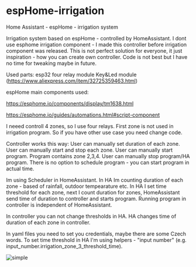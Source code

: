 # espHome-irrigation
Home Assistant - espHome - irrigation system

Irrigation system based on espHome - controlled by HomeAssistant.
I dont use esphome irrigation component - I made this controller before irrigation component was released.
This is not perfect solution for everyone, it just inspiration - how you can create own controller.
Code is not best but I have no time for tweaking maybe in future.

Used parts:
esp32
four relay module
Key&Led module (https://www.aliexpress.com/item/32725359463.html)

espHome main components used:

https://esphome.io/components/display/tm1638.html 

https://esphome.io/guides/automations.html#script-component

I neeed controll 4 zones, so I use four relays. First zone is not used in irrigation program.
So if you have other use case you need change code.

Controller works this way:
User can manually set duration of each zone.
User can manually start and stop each zone.
User can manually start program. Program contains zone 2,3,4.
User can manually stop program/HA program.
There is no option to schedule program - you can start program in actual time.

Im using Scheduler in HomeAssistant.
In HA Im counting duration of each zone - based of rainfall, outdoor tempearature etc.
In HA I set time threshold for each zone, next I count duration for zones, HomeAssistant send time of duration to controller and starts program.
Running program in controller is independent of HomeAssistant.

In controller you can not change thresholds in HA.
HA changes time of duration of each zone in controller.

In yaml files you need to set you credentials, maybe there are some Czech words.
To set time threshold in HA I'm using helpers - "input number" (e.g. input_number.irrigation_zone_3_threshold_time).

![simple](https://user-images.githubusercontent.com/79766288/229622904-3cd84893-b9fc-4526-b818-ed826a37467a.jpg)

